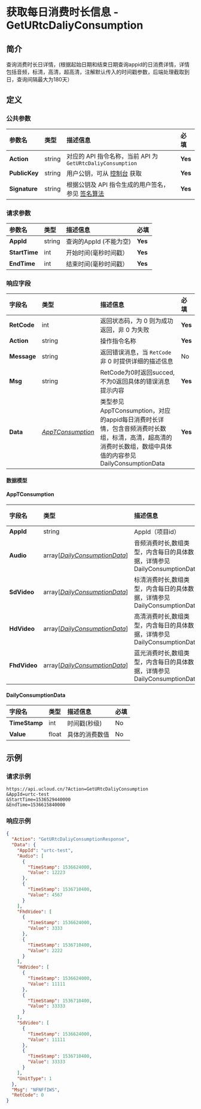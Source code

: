 # 获取每日消费时长信息 - GetURtcDaliyConsumption

## 简介

查询消费时长日详情，(根据起始日期和结束日期查询appid的日消费详情，详情包括音频，标清，高清，超高清，注解默认传入的时间戳参数，后端处理截取到日，查询间隔最大为180天）








## 定义

### 公共参数

| 参数名 | 类型 | 描述信息 | 必填 |
|:---|:---|:---|:---|
| **Action**     | string  | 对应的 API 指令名称，当前 API 为 `GetURtcDaliyConsumption`                        | **Yes** |
| **PublicKey**  | string  | 用户公钥，可从 [控制台](https://console.ucloud.cn/uapi/apikey) 获取                                             | **Yes** |
| **Signature**  | string  | 根据公钥及 API 指令生成的用户签名，参见 [签名算法](api/summary/signature.md)  | **Yes** |

### 请求参数

| 参数名 | 类型 | 描述信息 | 必填 |
|:---|:---|:---|:---|
| **AppId** | string | 查询的AppId (不能为空) |**Yes**|
| **StartTime** | int | 开始时间(毫秒时间戳） |**Yes**|
| **EndTime** | int | 结束时间(毫秒时间戳） |**Yes**|

### 响应字段

| 字段名 | 类型 | 描述信息 | 必填 |
|:---|:---|:---|:---|
| **RetCode** | int | 返回状态码，为 0 则为成功返回，非 0 为失败 |**Yes**|
| **Action** | string | 操作指令名称 |**Yes**|
| **Message** | string | 返回错误消息，当 `RetCode` 非 0 时提供详细的描述信息 |No|
| **Msg** | string | RetCode为0时返回succed,不为0返回具体的错误消息提示内容 |**Yes**|
| **Data** | [*AppTConsumption*](#AppTConsumption) | 类型参见AppTConsumption，对应的appid每日消费时长详情，包含音频消费时长数组，标清，高清，超高清的消费时长数组，数组中具体值的内容参见DailyConsumptionData |**Yes**|

#### 数据模型


#### AppTConsumption

| 字段名 | 类型 | 描述信息 | 必填 |
|:---|:---|:---|:---|
| **AppId** | string | AppId（项目id） |No|
| **Audio** | array[[*DailyConsumptionData*](#DailyConsumptionData)] | 音频消费时长,数组类型，内含每日的具体数据，详情参见DailyConsumptionData  |No|
| **SdVideo** | array[[*DailyConsumptionData*](#DailyConsumptionData)] | 标清消费时长,数组类型，内含每日的具体数据，详情参见DailyConsumptionData  |No|
| **HdVideo** | array[[*DailyConsumptionData*](#DailyConsumptionData)] | 高清消费时长,数组类型，内含每日的具体数据，详情参见DailyConsumptionData  |No|
| **FhdVideo** | array[[*DailyConsumptionData*](#DailyConsumptionData)] | 蓝光消费时长,数组类型，内含每日的具体数据，详情参见DailyConsumptionData  |No|

#### DailyConsumptionData

| 字段名 | 类型 | 描述信息 | 必填 |
|:---|:---|:---|:---|
| **TimeStamp** | int | 时间戳(秒级) |No|
| **Value** | float | 具体的消费数值 |No|

## 示例

### 请求示例
    
```
https://api.ucloud.cn/?Action=GetURtcDaliyConsumption
&AppId=urtc-test
&StartTime=1536529440000
&EndTime=1536615840000
```

### 响应示例
    
```json
{
  "Action": "GetURtcDaliyConsumptionResponse",
  "Data": {
    "AppId": "urtc-test",
    "Audio": [
      {
        "TimeStamp": 1536624000,
        "Value": 12223
      },
      {
        "TimeStamp": 1536710400,
        "Value": 4567
      }
    ],
    "FhdVideo": [
      {
        "TimeStamp": 1536624000,
        "Value": 3333
      },
      {
        "TimeStamp": 1536710400,
        "Value": 2222
      }
    ],
    "HdVideo": [
      {
        "TimeStamp": 1536624000,
        "Value": 11111
      },
      {
        "TimeStamp": 1536710400,
        "Value": 33333
      }
    ],
    "SdVideo": [
      {
        "TimeStamp": 1536624000,
        "Value": 11111
      },
      {
        "TimeStamp": 1536710400,
        "Value": 33333
      }
    ],
    "UnitType": 1
  },
  "Msg": "NFNFfIWS",
  "RetCode": 0
}
```





